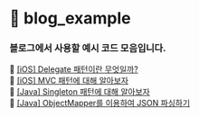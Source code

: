 # 📁 blog_example
### 블로그에서 사용할 예시 코드 모음입니다.
🔗 [[iOS] Delegate 패턴이란 무엇일까?](https://velog.io/@zooneon/Delegate-%ED%8C%A8%ED%84%B4%EC%9D%B4%EB%9E%80-%EB%AC%B4%EC%97%87%EC%9D%BC%EA%B9%8C)
<br/>
🔗 [[iOS] MVC 패턴에 대해 알아보자](https://velog.io/@zooneon/iOS-MVC-%ED%8C%A8%ED%84%B4%EC%97%90-%EB%8C%80%ED%95%B4-%EC%95%8C%EC%95%84%EB%B3%B4%EC%9E%90)
<br/>
🔗 [[Java] Singleton 패턴에 대해 알아보자](https://velog.io/@zooneon/Java-Singleton-%ED%8C%A8%ED%84%B4%EC%97%90-%EB%8C%80%ED%95%B4-%EC%95%8C%EC%95%84%EB%B3%B4%EC%9E%90)
<br/>
🔗 [[Java] ObjectMapper를 이용하여 JSON 파싱하기](https://velog.io/@zooneon/Java-ObjectMapper%EB%A5%BC-%EC%9D%B4%EC%9A%A9%ED%95%98%EC%97%AC-JSON-%ED%8C%8C%EC%8B%B1%ED%95%98%EA%B8%B0)
